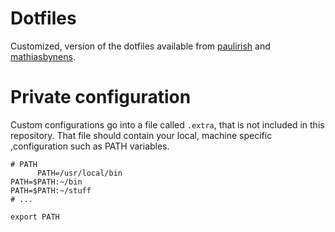 Dotfiles
========

Customized, version of the dotfiles available from [paulirish](https://github.com/paulirish/dotfiles) and [mathiasbynens](https://github.com/mathiasbynens/dotfiles/).

Private configuration
=====================

Custom configurations go into a file called `.extra`, that is not included in this repository. That file should contain  your local, machine specific ,configuration such as PATH variables.

```shell
# PATH 
      PATH=/usr/local/bin
PATH=$PATH:~/bin
PATH=$PATH:~/stuff
# ...

export PATH
```